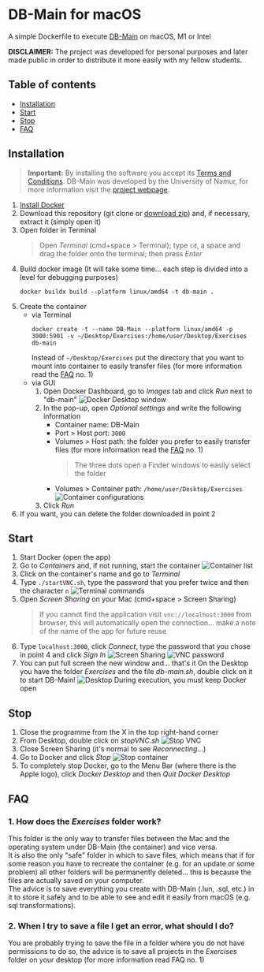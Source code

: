 # DB-Main for macOS
A simple Dockerfile to execute [DB-Main](https://www.db-main.eu) on macOS, M1 or Intel

**DISCLAIMER:** The project was developed for personal purposes and later made public in order to distribute it more easily with my fellow students.

## Table of contents
- [Installation](#installation)
- [Start](#start)
- [Stop](#stop)
- [FAQ](#faq)

## Installation
> **Important:** By installing the software you accept its [Terms and Conditions](https://www.db-main.eu/getit/). DB-Main was developed by the University of Namur, for more information visit the [project webpage](https://www.db-main.eu).
1. [Install Docker](https://docs.docker.com/desktop/install/mac-install/)
2. Download this repository (git clone or [download zip](https://github.com/Fantini2002/db-main-for-macOS/archive/refs/heads/master.zip)) and, if necessary, extract it (simply open it)
3. Open folder in Terminal
	> Open *Terminal* (cmd+space > Terminal); type ```cd```, a space and drag the folder onto the terminal; then press *Enter*
3. Build docker image
	(It will take some time... each step is divided into a level for debugging purposes)
	```
	docker buildx build --platform linux/amd64 -t db-main .
	```
4. Create the container
	* via Terminal
		```
		docker create -t --name DB-Main --platform linux/amd64 -p 3000:5901 -v ~/Desktop/Exercises:/home/user/Desktop/Exercises db-main
		```
		Instead of ```~/Desktop/Exercises``` put the directory that you want to mount into container to easily transfer files (for more information read the [FAQ](#faq) no. 1)
	* via GUI
		1. Open Docker Dashboard, go to *Images* tab and click *Run* next to "db-main"
		![Docker Desktop window](images/image1.png)
		2. In the pop-up, open *Optional settings* and write the following information
			- Container name: DB-Main
			- Port > Host port: ```3000```
			- Volumes > Host path: the folder you prefer to easily transfer files (for more information read the [FAQ](#faq) no. 1)
				> The three dots open a Finder windows to easily select the folder
			- Volumes > Container path: ```/home/user/Desktop/Exercises```
			![Container configurations](images/image2.png)
		3. Click *Run*
5. If you  want, you can delete the folder downloaded in point 2

## Start
1. Start Docker (open the app)
2. Go to *Containers* and, if not running, start the container
	![Container list](images/image3.png)
3. Click on the container's name and go to *Terminal*
4. Type ```./startVNC.sh```, type the password that you prefer twice and then the character ```n```
	![Terminal commands](images/image4.png)
5. Open *Screen Sharing* on your Mac (cmd+space > Screen Sharing)
	> If you cannot find the application visit ```vnc://localhost:3000``` from browser, this will automatically open the connection... make a note of the name of the app for future reuse
6. Type ```localhost:3000```, click *Connect*, type the password that you chose in point 4 and click *Sign In*
	![Screen Sharing](images/image5.png)
	![VNC password](images/image6.png)
7. You can put full screen the new window and... that's it
	On the Desktop you have the folder *Exercises* and the file *db-main.sh*, double click on it to start DB-Main!
	![Desktop](images/image7.png)
	During execution, you must keep Docker open

## Stop
1. Close the programme from the X in the top right-hand corner
2. From Desktop, double click on *stopVNC.sh*
	![Stop VNC](images/image8.png)
2. Close Screen Sharing (it's normal to see *Reconnecting...*)
3. Go to Docker and click *Stop*
	![Stop container](images/image9.png)
4. To completely stop Docker, go to the Menu Bar (where there is the Apple logo), click *Docker Desktop* and then *Quit Docker Desktop*

## FAQ
### 1. How does the *Exercises* folder work?
This folder is the only way to transfer files between the Mac and the operating system under DB-Main (the container) and vice versa.  
It is also the only "safe" folder in which to save files, which means that if for some reason you have to recreate the container (e.g. for an update or some problem) all other folders will be permanently deleted... this is because the files are actually saved on your computer.  
The advice is to save everything you create with DB-Main (.lun, .sql, etc.) in it to store it safely and to be able to see and edit it easily from macOS (e.g. sql transformations).
### 2. When I try to save a file I get an error, what should I do?
You are probably trying to save the file in a folder where you do not have permissions to do so, the advice is to save all projects in the *Exercises* folder on your desktop (for more information read FAQ no. 1)